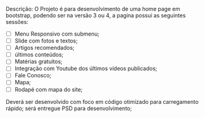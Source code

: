Descrição:
O Projeto é para desenvolvimento de uma home page em bootstrap, podendo ser na versão 3 ou 4, a pagina possui as seguintes sessões:  
- [ ] Menu Responsivo com submenu;  
- [ ] Slide com fotos e textos;  
- [ ] Artigos recomendados;  
- [ ] últimos conteúdos;  
- [ ] Matérias gratuitos;  
- [ ] Integração com Youtube dos últimos vídeos publicados;  
- [ ] Fale Conosco;  
- [ ] Mapa;  
- [ ] Rodapé com mapa do site;  
  
Deverá ser desenvolvido com foco em código otimizado para carregamento rápido; será entregue PSD para desenvolvimento;  
